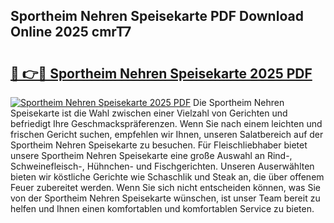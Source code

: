 ## Sportheim Nehren Speisekarte PDF Download Online 2025 cmrT7

# <h2><a href="http://gc70qqx.nevu.top/?p=Sportheim+Nehren+Speisekarte">🔗 👉🔴 Sportheim Nehren Speisekarte 2025 PDF</a></h2>

[![Sportheim Nehren Speisekarte 2025 PDF](https://i.imgur.com/dBaPXMq.png)](http://gc70qqx.nevu.top/?p=Sportheim+Nehren+Speisekarte)
Die Sportheim Nehren Speisekarte ist die Wahl zwischen einer Vielzahl von Gerichten und befriedigt Ihre Geschmackspräferenzen. Wenn Sie nach einem leichten und frischen Gericht suchen, empfehlen wir Ihnen, unseren Salatbereich auf der Sportheim Nehren Speisekarte zu besuchen. Für Fleischliebhaber bietet unsere Sportheim Nehren Speisekarte eine große Auswahl an Rind-, Schweinefleisch-, Hühnchen- und Fischgerichten. Unseren Auserwählten bieten wir köstliche Gerichte wie Schaschlik und Steak an, die über offenem Feuer zubereitet werden. Wenn Sie sich nicht entscheiden können, was Sie von der Sportheim Nehren Speisekarte wünschen, ist unser Team bereit zu helfen und Ihnen einen komfortablen und komfortablen Service zu bieten.
